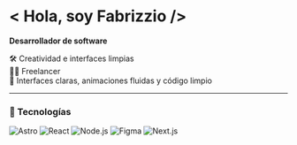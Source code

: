 # < Hola, soy Fabrizzio />

**Desarrollador de software**  

🛠️ Creatividad e interfaces limpias <br/>
👨‍💻 Freelancer <br/>
🎨 Interfaces claras, animaciones fluidas y código limpio

---

### 🧰 Tecnologías

![Astro](https://img.shields.io/badge/Astro-000000?style=flat&logo=astro&logoColor=white)
![React](https://img.shields.io/badge/React-20232A?style=flat&logo=react&logoColor=61DAFB)
![Node.js](https://img.shields.io/badge/Node.js-339933?style=flat&logo=nodedotjs&logoColor=white)
![Figma](https://img.shields.io/badge/Figma-000000?style=flat&logo=figma&logoColor=white)
![Next.js](https://img.shields.io/badge/Next.js-000000?style=flat&logo=nextdotjs&logoColor=white)
